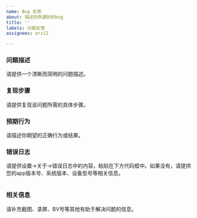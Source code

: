 ```yaml
---
name: Bug 反馈
about: 描述你所遇到的bug
title: ''
labels: 问题反馈
assignees: orz12

---
```


### 问题描述
请提供一个清晰而简明的问题描述。

### 复现步骤
请提供复现该问题所需的具体步骤。

### 预期行为
请描述你期望的正确行为或结果。

### 错误日志
请提供设置->关于->错误日志中的内容，粘贴在下方代码框中。如果没有，请提供您的app版本号、系统版本、设备型号等相关信息。

```

```

### 相关信息
请补充截图、录屏、BV号等其他有助于解决问题的信息。
